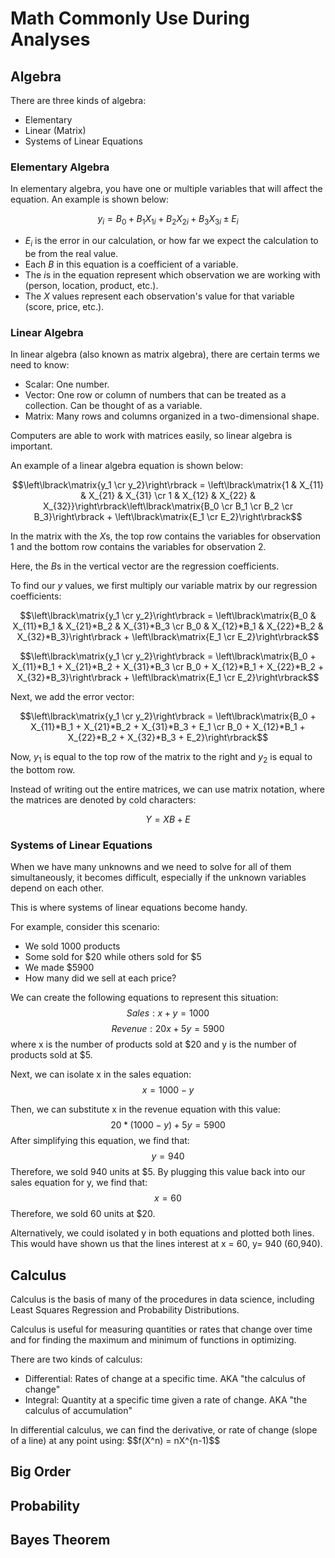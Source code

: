 # Math Commonly Use During Analyses
## Algebra
There are three kinds of algebra:
- Elementary
- Linear (Matrix) 
- Systems of Linear Equations
### Elementary Algebra
In elementary algebra, you have one or multiple variables that will affect the equation. An example is shown below:

$$y_i = {B_0+B_1X_{1i}+B_2X_{2i}+B_3X_{3i} \pm E_i}$$

- *E<sub>i</sub>* is the error in our calculation, or how far we expect the calculation to be from the real value.
- Each *B* in this equation is a coefficient of a variable.
- The *i*s in the equation represent which observation we are working with (person, location, product, etc.).
- The *X* values represent each observation's value for that variable (score, price, etc.).

### Linear Algebra
In linear algebra (also known as matrix algebra), there are certain terms we need to know:
- Scalar: One number.
- Vector: One row or column of numbers that can be treated as a collection. Can be thought of as a variable.
- Matrix: Many rows and columns organized in a two-dimensional shape.

Computers are able to work with matrices easily, so linear algebra is important.

An example of a linear algebra equation is shown below:

$$\left\lbrack\matrix{y_1 \cr y_2}\right\rbrack = \left\lbrack\matrix{1 & X_{11} & X_{21} & X_{31} \cr 1 & X_{12} & X_{22} & X_{32}}\right\rbrack\left\lbrack\matrix{B_0 \cr B_1 \cr B_2 \cr B_3}\right\rbrack + \left\lbrack\matrix{E_1 \cr E_2}\right\rbrack$$

In the matrix with the *X*s, the top row contains the variables for observation 1 and the bottom row contains the variables for observation 2.

Here, the *B*s in the vertical vector are the regression coefficients.

To find our *y* values, we first multiply our variable matrix by our regression coefficients:

$$\left\lbrack\matrix{y_1 \cr y_2}\right\rbrack = \left\lbrack\matrix{B_0 & X_{11}*B_1 & X_{21}*B_2 & X_{31}*B_3 \cr B_0 & X_{12}*B_1 & X_{22}*B_2 & X_{32}*B_3}\right\rbrack + \left\lbrack\matrix{E_1 \cr E_2}\right\rbrack$$

$$\left\lbrack\matrix{y_1 \cr y_2}\right\rbrack = \left\lbrack\matrix{B_0 + X_{11}*B_1 + X_{21}*B_2 + X_{31}*B_3 \cr B_0 + X_{12}*B_1 + X_{22}*B_2 + X_{32}*B_3}\right\rbrack + \left\lbrack\matrix{E_1 \cr E_2}\right\rbrack$$

Next, we add the error vector:

$$\left\lbrack\matrix{y_1 \cr y_2}\right\rbrack = \left\lbrack\matrix{B_0 + X_{11}*B_1 + X_{21}*B_2 + X_{31}*B_3 + E_1 \cr B_0 + X_{12}*B_1 + X_{22}*B_2 + X_{32}*B_3 + E_2}\right\rbrack$$

Now, *y*<sub>1</sub> is equal to the top row of the matrix to the right and *y*<sub>2</sub> is equal to the bottom row.

Instead of writing out the entire matrices, we can use matrix notation, where the matrices are denoted by cold characters:

$$Y = XB + E$$

### Systems of Linear Equations
When we have many unknowns and we need to solve for all of them simultaneously, it becomes difficult, especially if the unknown variables depend on each other.

This is where systems of linear equations become handy.

For example, consider this scenario:
- We sold 1000 products
- Some sold for $20 while others sold for $5
- We made $5900
- How many did we sell at each price?

We can create the following equations to represent this situation:
$$Sales: x+y=1000$$
$$Revenue: 20x+5y=5900$$
where x is the number of products sold at $20 and y is the number of products sold at $5.

Next, we can isolate x in the sales equation:
$$x = 1000-y$$

Then, we can substitute x in the revenue equation with this value:
$$20*(1000-y)+5y=5900$$
After simplifying this equation, we find that:
$$y = 940$$
Therefore, we sold 940 units at $5. By plugging this value back into our sales equation for y, we find that:
$$x = 60$$
Therefore, we sold 60 units at $20.

Alternatively, we could isolated y in both equations and plotted both lines. This would have shown us that the lines interest at x = 60, y= 940 (60,940).
## Calculus
Calculus is the basis of many of the procedures in data science, including Least Squares Regression and Probability Distributions.

Calculus is useful for measuring quantities or rates that change over time and for finding the maximum and minimum of functions in optimizing.

There are two kinds of calculus:
- Differential: Rates of change at a specific time. AKA "the calculus of change"
- Integral: Quantity at a specific time given a rate of change. AKA "the calculus of accumulation"

In differential calculus, we can find the derivative, or rate of change (slope of a line) at any point using:
$$f(X^n) = nX^{n-1)$$
## Big Order
## Probability
## Bayes Theorem
